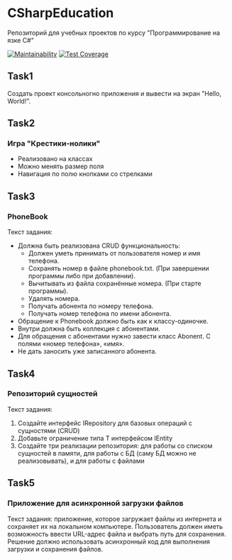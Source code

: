 # CSharpEducation
Репозиторий для учебных проектов по курсу "Программирование на язке С#"

[![Maintainability](https://api.codeclimate.com/v1/badges/0f792f791f52541a372f/maintainability)](https://codeclimate.com/github/AlexArtsy/CSharpEducation/maintainability) [![Test Coverage](https://api.codeclimate.com/v1/badges/0f792f791f52541a372f/test_coverage)](https://codeclimate.com/github/AlexArtsy/CSharpEducation/test_coverage)

## Task1
Создать проект консольногно приложения и вывести на экран "Hello, World!".


## Task2
### Игра "Крестики-нолики"
- Реализовано на классах
- Можно менять размер поля
- Навигация по полю кнопками со стрелками


## Task3
### PhoneBook
Текст задания:
* Должна быть реализована CRUD функциональность:
  + Должен уметь принимать от пользователя номер и имя телефона.
  + Сохранять номер в файле phonebook.txt. (При завершении программы либо при добавлении).
  + Вычитывать из файла сохранённые номера. (При старте программы).
  + Удалять номера.
  + Получать абонента по номеру телефона.
  + Получать номер телефона по имени абонента.
* Обращение к Phonebook должно быть как к классу-одиночке.
* Внутри должна быть коллекция с абонентами.
* Для обращения с абонентами нужно завести класс Abonent. С полями «номер телефона», «имя».
* Не дать заносить уже записанного абонента.


## Task4
### Репозиторий сущностей
Текст задания:
1. Создайте интерфейс IRepository<T> для базовых операций с сущностями (CRUD)
2. Добавьте ограничение типа T интерфейсом IEntity
3. Создайте три реализации репозитория: для работы со списком сущностей в памяти, для работы с БД (саму БД можно не реализовывать), и для работы с файлами  


## Task5
### Приложение для асинхронной загрузки файлов
Текст задания: приложение, которое загружает файлы из интернета и сохраняет их на локальном компьютере. Пользователь должен иметь возможность ввести URL-адрес файла и выбрать путь для сохранения. Решение должно использовать асинхронный код для выполнения загрузки и сохранения файлов.
